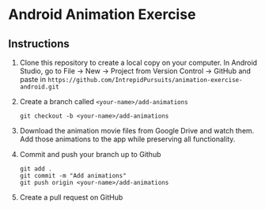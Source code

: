 # Android Animation Exercise
## Instructions
1. Clone this repository to create a local copy on your computer. In Android Studio, go to File -> New -> Project from Version Control -> GitHub and paste in `https://github.com/IntrepidPursuits/animation-exercise-android.git`

2. Create a branch called `<your-name>/add-animations`

    ```
    git checkout -b <your-name>/add-animations
    ```
3. Download the animation movie files from Google Drive and watch them. Add those animations to the app while preserving all functionality.

4. Commit and push your branch up to Github

    ```
    git add .
    git commit -m "Add animations"
    git push origin <your-name>/add-animations
    ```
5. Create a pull request on GitHub
